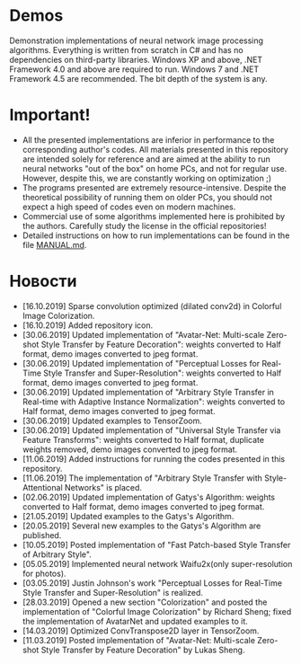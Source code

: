 # Demos
Demonstration implementations of neural network image processing algorithms. Everything is written from scratch in C# and has no dependencies on third-party libraries. Windows XP and above, .NET Framework 4.0 and above are required to run. Windows 7 and .NET Framework 4.5 are recommended. The bit depth of the system is any.

# Important!

* All the presented implementations are inferior in performance to the corresponding author's codes. All materials presented in this repository are intended solely for reference and are aimed at the ability to run neural networks "out of the box" on home PCs, and not for regular use. However, despite this, we are constantly working on optimization ;)
* The programs presented are extremely resource-intensive. Despite the theoretical possibility of running them on older PCs, you should not expect a high speed of codes even on modern machines.
* Commercial use of some algorithms implemented here is prohibited by the authors. Carefully study the license in the official repositories!
* Detailed instructions on how to run implementations can be found in the file [MANUAL.md](https://github.com/ColorfulSoft/StyleTransfer-Colorization-SuperResolution/blob/master/MANUAL.md).

# Новости

* [16.10.2019] Sparse convolution optimized (dilated conv2d) in Colorful Image Colorization.
* [16.10.2019] Added repository icon.
* [30.06.2019] Updated implementation of "Avatar-Net: Multi-scale Zero-shot Style Transfer by Feature Decoration": weights converted to Half format, demo images converted to jpeg format.
* [30.06.2019] Updated implementation of "Perceptual Losses for Real-Time Style Transfer and Super-Resolution": weights converted to Half format, demo images converted to jpeg format.
* [30.06.2019] Updated implementation of "Arbitrary Style Transfer in Real-time with Adaptive Instance Normalization": weights converted to Half format, demo images converted to jpeg format.
* [30.06.2019] Updated examples to TensorZoom.
* [30.06.2019] Updated implementation of "Universal Style Transfer via Feature Transforms": weights converted to Half format, duplicate weights removed, demo images converted to jpeg format.
* [11.06.2019] Added instructions for running the codes presented in this repository.
* [11.06.2019] The implementation of "Arbitrary Style Transfer with Style-Attentional Networks" is placed.
* [02.06.2019] Updated implementation of Gatys's Algorithm: weights converted to Half format, demo images converted to jpeg format.
* [21.05.2019] Updated examples to the Gatys's Algorithm.
* [20.05.2019] Several new examples to the Gatys's Algorithm are published.
* [10.05.2019] Posted implementation of "Fast Patch-based Style Transfer of Arbitrary Style".
* [05.05.2019] Implemented neural network Waifu2x(only super-resolution for photos).
* [03.05.2019] Justin Johnson's work "Perceptual Losses for Real-Time Style Transfer and Super-Resolution" is realized.
* [28.03.2019] Opened a new section "Colorization" and posted the implementation of "Colorful Image Colorization" by Richard Sheng; fixed the implementation of AvatarNet and updated examples to it.
* [14.03.2019] Optimized ConvTranspose2D layer in TensorZoom.
* [11.03.2019] Posted implementation of "Avatar-Net: Multi-scale Zero-shot Style Transfer by Feature Decoration" by Lukas Sheng.
